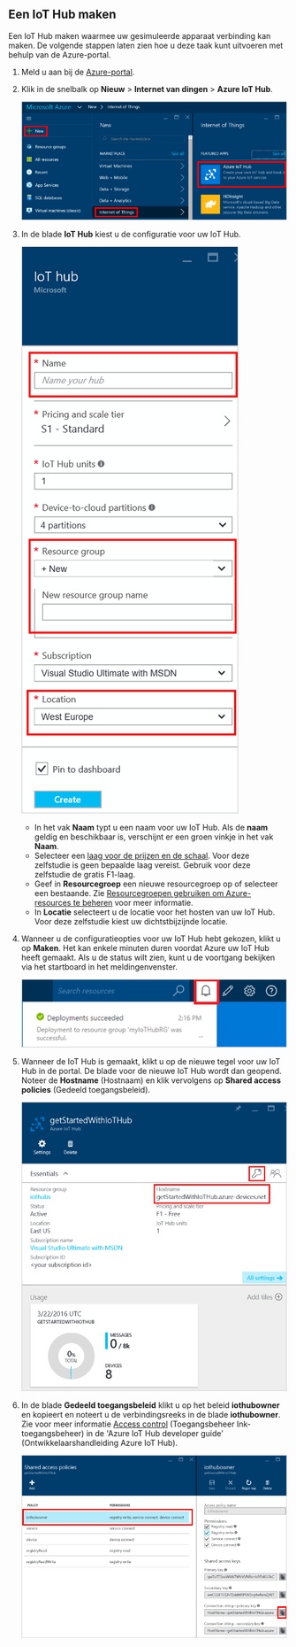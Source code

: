 ## Een IoT Hub maken

Een IoT Hub maken waarmee uw gesimuleerde apparaat verbinding kan maken. De volgende stappen laten zien hoe u deze taak kunt uitvoeren met behulp van de Azure-portal.

1. Meld u aan bij de [Azure-portal][lnk portal].

2. Klik in de snelbalk op **Nieuw** > **Internet van dingen** > **Azure IoT Hub**.

    ![Snelbalk Azure-portal][1]

3. In de blade **IoT Hub** kiest u de configuratie voor uw IoT Hub.

    ![Blade IoT Hub][2]

    * In het vak **Naam** typt u een naam voor uw IoT Hub. Als de **naam** geldig en beschikbaar is, verschijnt er een groen vinkje in het vak **Naam**.
    * Selecteer een [laag voor de prijzen en de schaal][lnk-pricing]. Voor deze zelfstudie is geen bepaalde laag vereist. Gebruik voor deze zelfstudie de gratis F1-laag.
    * Geef in **Resourcegroep** een nieuwe resourcegroep op of selecteer een bestaande. Zie [Resourcegroepen gebruiken om Azure-resources te beheren][lnk-resource-groups] voor meer informatie.
    * In **Locatie** selecteert u de locatie voor het hosten van uw IoT Hub. Voor deze zelfstudie kiest uw dichtstbijzijnde locatie.

4. Wanneer u de configuratieopties voor uw IoT Hub hebt gekozen, klikt u op **Maken**.  Het kan enkele minuten duren voordat Azure uw IoT Hub heeft gemaakt. Als u de status wilt zien, kunt u de voortgang bekijken via het startboard in het meldingenvenster.

    ![Status Nieuwe IoT Hub][3]

5. Wanneer de IoT Hub is gemaakt, klikt u op de nieuwe tegel voor uw IoT Hub in de portal. De blade voor de nieuwe IoT Hub wordt dan geopend. Noteer de **Hostname** (Hostnaam) en klik vervolgens op **Shared access policies** (Gedeeld toegangsbeleid).

    ![Blade Nieuwe IoT Hub][4]

6. In de blade **Gedeeld toegangsbeleid** klikt u op het beleid **iothubowner** en kopieert en noteert u de verbindingsreeks in de blade **iothubowner**. Zie voor meer informatie [Access control][lnk-access-control] (Toegangsbeheer Ink-toegangsbeheer) in de 'Azure IoT Hub developer guide' (Ontwikkelaarshandleiding Azure IoT Hub).

    ![Blade Gedeeld toegangsbeleid][5]


<!-- Images. -->
[1]: ./media/iot-hub-get-started-create-hub/create-iot-hub1.png
[2]: ./media/iot-hub-get-started-create-hub/create-iot-hub2.png
[3]: ./media/iot-hub-get-started-create-hub/create-iot-hub3.png
[4]: ./media/iot-hub-get-started-create-hub/create-iot-hub4.png
[5]: ./media/iot-hub-get-started-create-hub/create-iot-hub5.png

<!-- Links -->
[lnk-resource-groups]: ../articles/azure-portal/resource-group-portal.md
[lnk portal]: https://portal.azure.com/
[lnk-pricing]: https://azure.microsoft.com/pricing/details/iot-hub/
[lnk-access-control]: ../articles/iot-hub/iot-hub-devguide.md#accesscontrol



<!--HONumber=Aug16_HO4-->


